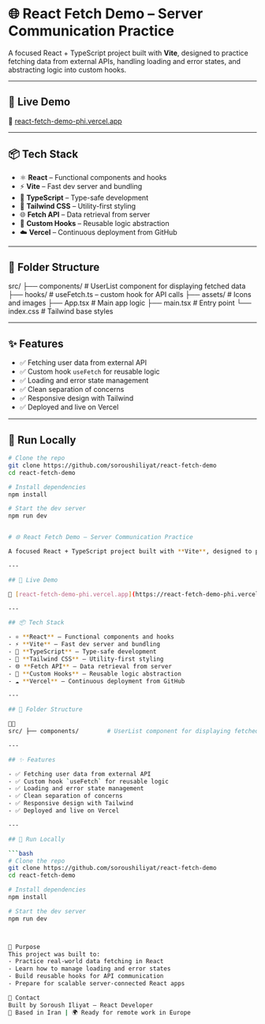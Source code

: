 # 🌐 React Fetch Demo – Server Communication Practice

A focused React + TypeScript project built with **Vite**, designed to practice fetching data from external APIs, handling loading and error states, and abstracting logic into custom hooks.

---

## 🚀 Live Demo

🔗 [react-fetch-demo-phi.vercel.app](https://react-fetch-demo-phi.vercel.app)

---

## 📦 Tech Stack

- ⚛️ **React** – Functional components and hooks
- ⚡ **Vite** – Fast dev server and bundling
- 🧩 **TypeScript** – Type-safe development
- 🎨 **Tailwind CSS** – Utility-first styling
- 🌐 **Fetch API** – Data retrieval from server
- 🧠 **Custom Hooks** – Reusable logic abstraction
- ☁️ **Vercel** – Continuous deployment from GitHub

---

## 📁 Folder Structure

src/ ├── components/        # UserList component for displaying fetched data ├── hooks/             # useFetch.ts – custom hook for API calls ├── assets/            # Icons and images ├── App.tsx            # Main app logic ├── main.tsx           # Entry point └── index.css          # Tailwind base styles


---

## ✨ Features

- ✅ Fetching user data from external API
- ✅ Custom hook `useFetch` for reusable logic
- ✅ Loading and error state management
- ✅ Clean separation of concerns
- ✅ Responsive design with Tailwind
- ✅ Deployed and live on Vercel

---

## 🧪 Run Locally

```bash
# Clone the repo
git clone https://github.com/soroushiliyat/react-fetch-demo
cd react-fetch-demo

# Install dependencies
npm install

# Start the dev server
npm run dev


# 🌐 React Fetch Demo – Server Communication Practice

A focused React + TypeScript project built with **Vite**, designed to practice fetching data from external APIs, handling loading and error states, and abstracting logic into custom hooks.

---

## 🚀 Live Demo

🔗 [react-fetch-demo-phi.vercel.app](https://react-fetch-demo-phi.vercel.app)

---

## 📦 Tech Stack

- ⚛️ **React** – Functional components and hooks
- ⚡ **Vite** – Fast dev server and bundling
- 🧩 **TypeScript** – Type-safe development
- 🎨 **Tailwind CSS** – Utility-first styling
- 🌐 **Fetch API** – Data retrieval from server
- 🧠 **Custom Hooks** – Reusable logic abstraction
- ☁️ **Vercel** – Continuous deployment from GitHub

---

## 📁 Folder Structure


src/ ├── components/        # UserList component for displaying fetched data ├── hooks/             # useFetch.ts – custom hook for API calls ├── assets/            # Icons and images ├── App.tsx            # Main app logic ├── main.tsx           # Entry point └── index.css          # Tailwind base styles

---

## ✨ Features

- ✅ Fetching user data from external API
- ✅ Custom hook `useFetch` for reusable logic
- ✅ Loading and error state management
- ✅ Clean separation of concerns
- ✅ Responsive design with Tailwind
- ✅ Deployed and live on Vercel

---

## 🧪 Run Locally

```bash
# Clone the repo
git clone https://github.com/soroushiliyat/react-fetch-demo
cd react-fetch-demo

# Install dependencies
npm install

# Start the dev server
npm run dev



🎯 Purpose
This project was built to:
- Practice real-world data fetching in React
- Learn how to manage loading and error states
- Build reusable hooks for API communication
- Prepare for scalable server-connected React apps

📧 Contact
Built by Soroush Iliyat – React Developer
📍 Based in Iran | 🌍 Ready for remote work in Europe

